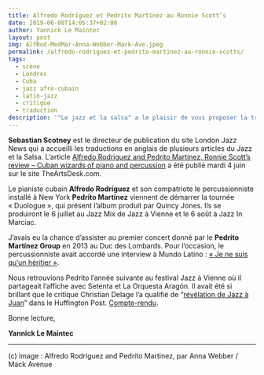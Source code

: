 ```yaml
---
title: Alfredo Rodríguez et Pedrito Martínez au Ronnie Scott’s
date: 2019-06-08T14:05:37+02:00
author: Yannick Le Maintec
layout: post
img: AlfRod-MedMar-Anna-Webber-Mack-Ave.jpeg
permalink: /alfredo-rodriguez-et-pedrito-martinez-au-ronnie-scotts/
tags:
  - scène
  - Londres
  - Cuba
  - jazz afro-cubain
  - latin-jazz
  - critique
  - traduction
description: '"Le jazz et la salsa" a le plaisir de vous proposer la traduction française de l&#8217;article du concert donné par Alfredo Rodríguez et Pedrito Martínez au Ronnie Scott&#8217;s de Londres.'
---
```


**Sebastian Scotney** est le directeur de publication du site London Jazz News qui a accueilli les traductions en anglais de plusieurs articles du Jazz et la Salsa. L&#8217;article [Alfredo Rodriguez and Pedrito Martinez, Ronnie Scott&#8217;s review &#8211; Cuban wizards of piano and percussion](https://www.theartsdesk.com/new-music/alfredo-rodriguez-and-pedrito-martinez-ronnie-scotts-review-cuban-wizards-piano-and) a été publié mardi 4 juin sur le site TheArtsDesk.com.

Le pianiste cubain **Alfredo Rodríguez** et son compatriote le percussionniste installé à New York **Pedrito Martínez** viennent de démarrer la tournée «&nbsp;Duologue&nbsp;», qui présent l&#8217;album produit par Quincy Jones. Ils se produiront le 6 juillet au Jazz Mix de Jazz à Vienne et le 6 août à Jazz In Marciac.

J&#8217;avais eu la chance d&#8217;assister au premier concert donné par le **Pedrito Martínez Group** en 2013 au Duc des Lombards. Pour l&#8217;occasion, le percussionniste avait accordé une interview à Mundo Latino : [«&nbsp;Je ne suis qu’un héritier&nbsp;»](http://mundolatino.blog.lemonde.fr/2013/11/13/pedrito-martinez-je-ne-suis-quun-heritier-2/).

Nous retrouvions Pedrito l&#8217;année suivante au festival Jazz à Vienne où il partageait l&#8217;affiche avec Setenta et La Orquesta Aragón. Il avait été si brillant que le critique Christian Delage l&#8217;a qualifié de &#8220;[révélation de Jazz à Juan](https://www.huffingtonpost.fr/christian-delage/revelations-jazz-a-juan-_b_5612339.html)&#8221; dans le Huffington Post. [Compte-rendu](http://mundolatino.blog.lemonde.fr/2014/07/22/setenta-martinez-aragon-chaude-nuit-cubaine-a-jazz-a-juan/).

Bonne lecture,

**Yannick Le Maintec**

---
(c) image : Alfredo Rodriguez and Pedrito Martinez, par Anna Webber / Mack Avenue
